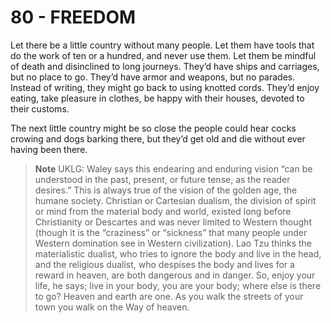 # 80 - FREEDOM



Let there be a little country without many people.
Let them have tools that do the work of ten or a hundred,
and never use them.
Let them be mindful of death
and disinclined to long journeys.
They’d have ships and carriages,
but no place to go.
They’d have armor and weapons,
but no parades.
Instead of writing,
they might go back to using knotted cords.
They’d enjoy eating,
take pleasure in clothes,
be happy with their houses,
devoted to their customs.

The next little country might be so close
the people could hear cocks crowing
and dogs barking there,
but they’d get old and die
without ever having been there.


> **Note** UKLG: Waley says this endearing and enduring vision “can be understood in the past, present, or future tense, as the reader desires.” This is always true of the vision of the golden age, the humane society.
   Christian or Cartesian dualism, the division of spirit or mind from the material body and world, existed long before Christianity or Descartes and was never limited to Western thought (though it is the “craziness” or “sickness” that many people under Western domination see in Western civilization). Lao Tzu thinks the materialistic dualist, who tries to ignore the body and live in the head, and the religious dualist, who despises the body and lives for a reward in heaven, are both dangerous and in danger. So, enjoy your life, he says; live in your body, you are your body; where else is there to go? Heaven and earth are one. As you walk the streets of your town you walk on the Way of heaven.

